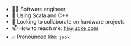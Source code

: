 - 👩‍💻  Software engineer
- 🌱  Using Scala and C++
- 👯  Looking to collaborate on hardware projects
- 📫  How to reach me: hi@jucke.com
- 🎶  Pronounced like: `jook`

<!--
**jucke/jucke** is a ✨ _special_ ✨ repository because its `README.md` (this file) appears on your GitHub profile.

Here are some ideas to get you started:

- ⚡ Fun fact: ...
-->
